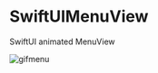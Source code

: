 # SwiftUIMenuView
SwiftUI animated MenuView

![gifmenu](https://user-images.githubusercontent.com/33023069/74818548-26d73e80-52ff-11ea-886a-0d2dbc1b1e5b.gif)



